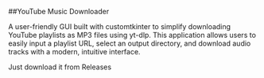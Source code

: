##YouTube Music Downloader

A user-friendly GUI built with customtkinter to simplify downloading YouTube playlists as MP3 files using yt-dlp. This application allows users to easily input a playlist URL, select an output directory, and download audio tracks with a modern, intuitive interface.

Just download it from Releases
